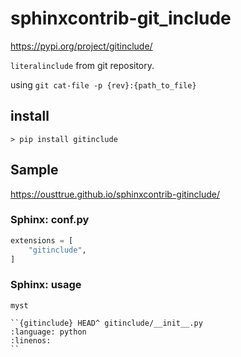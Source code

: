 # sphinxcontrib-git_include

<https://pypi.org/project/gitinclude/>

`literalinclude` from git repository.

using `git cat-file -p {rev}:{path_to_file}`

## install

```
> pip install gitinclude
```

## Sample 

<https://ousttrue.github.io/sphinxcontrib-gitinclude/>

### Sphinx: conf.py

```py
extensions = [
    "gitinclude",
]
```

### Sphinx: usage

`myst`

```
``{gitinclude} HEAD^ gitinclude/__init__.py
:language: python
:linenos:
``
```
